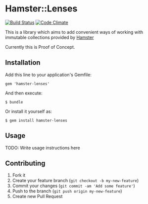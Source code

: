 # Hamster::Lenses

[![Build Status](https://travis-ci.org/ytaras/hamster-lenses.png?branch=master)](https://travis-ci.org/ytaras/hamster-lenses)
[![Code Climate](https://codeclimate.com/github/ytaras/hamster-lenses.png)](https://codeclimate.com/github/ytaras/hamster-lenses)

This is a library which aims to add convenient ways of working with
immutable collections provided by
[Hamster](https://github.com/harukizaemon/hamster)

Currently this is Proof of Concept.

## Installation

Add this line to your application's Gemfile:

    gem 'hamster-lenses'

And then execute:

    $ bundle

Or install it yourself as:

    $ gem install hamster-lenses

## Usage

TODO: Write usage instructions here

## Contributing

1. Fork it
2. Create your feature branch (`git checkout -b my-new-feature`)
3. Commit your changes (`git commit -am 'Add some feature'`)
4. Push to the branch (`git push origin my-new-feature`)
5. Create new Pull Request
